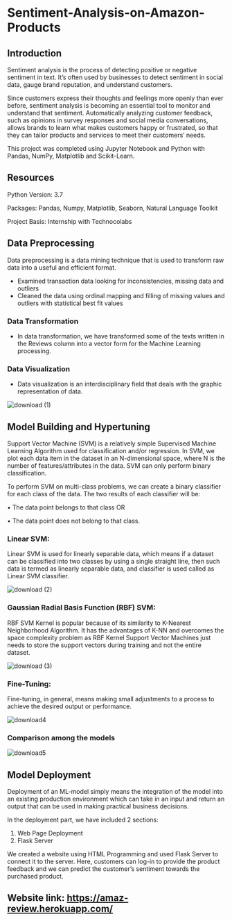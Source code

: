 # Sentiment-Analysis-on-Amazon-Products

## Introduction

Sentiment analysis is the process of detecting positive or negative sentiment in text. It’s often used by businesses to detect sentiment in social data, gauge brand reputation, and understand customers.

Since customers express their thoughts and feelings more openly than ever before, sentiment analysis is becoming an essential tool to monitor and understand that sentiment. Automatically analyzing customer feedback, such as opinions in survey responses and social media conversations, allows brands to learn what makes customers happy or frustrated, so that they can tailor products and services to meet their customers’ needs.

This project was completed using Jupyter Notebook and Python with Pandas, NumPy, Matplotlib and Scikit-Learn.

## Resources
 Python Version: 3.7

 Packages: Pandas, Numpy, Matplotlib, Seaborn, Natural Language Toolkit

 Project Basis: Internship with Technocolabs
 
## Data Preprocessing
Data preprocessing is a data mining technique that is used to transform raw data into a useful and efficient format.

* Examined transaction data looking for inconsistencies, missing data and outliers
* Cleaned the data using ordinal mapping and filling of missing values and outliers with statistical best fit values

### Data Transformation
* In data transformation, we have transformed some of the texts written in the Reviews column into a vector form for the Machine Learning processing.

### Data Visualization 
* Data visualization is an interdisciplinary field that deals with the graphic representation of data.

![download (1)](https://user-images.githubusercontent.com/85448559/125897405-fe01807b-4774-4ba9-805c-2a156505ed5e.png)

## Model Building and Hypertuning

Support Vector Machine (SVM) is a relatively simple Supervised Machine Learning Algorithm used for classification and/or regression. In SVM, we plot each data item in the dataset in an N-dimensional space, where N is the number of features/attributes in the data. SVM can only perform binary classification.

To perform SVM on multi-class problems, we can create a binary classifier for each class of the data. The two results of each classifier will be:

• The data point belongs to that class OR

• The data point does not belong to that class.

### Linear SVM: 
Linear SVM is used for linearly separable data, which means if a dataset can be classified into two classes by using a single straight line, then such data is termed as linearly separable data, and classifier is used called as Linear SVM classifier.

![download (2)](https://user-images.githubusercontent.com/85448559/125898106-a28af59c-49c9-4e2c-96d9-fa7841975d71.png)


### Gaussian Radial Basis Function (RBF) SVM:
RBF SVM Kernel is popular because of its similarity to K-Nearest Neighborhood Algorithm. It has the advantages of K-NN and overcomes the space complexity problem as RBF Kernel Support Vector Machines just needs to store the support vectors during training and not the entire dataset.

![download (3)](https://user-images.githubusercontent.com/85448559/125898164-f002a59f-92bc-4025-be6e-53c1e1a0cfc7.png)


### Fine-Tuning:
Fine-tuning, in general, means making small adjustments to a process to achieve the desired output or performance.

![download4](https://user-images.githubusercontent.com/72228043/125901804-968b47c6-1ae2-47a0-8b8e-cab90558ef6e.png)

### Comparison among the models

![download5](https://user-images.githubusercontent.com/72228043/125901998-163fc133-e8ff-41cb-9e31-d1334cdf8d59.png)


## Model Deployment

Deployment of an ML-model simply means the integration of the model into an existing production environment which can take in an input and return an output that can be used in making practical business decisions.

In the deployment part, we have included 2 sections:
1. Web Page Deployment
2. Flask Server

We created a website using HTML Programming and used Flask Server to connect it to the server.
Here, customers can log-in to provide the product feedback and we can predict the customer’s sentiment towards the purchased product.

## Website link: https://amaz-review.herokuapp.com/




 






